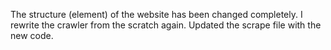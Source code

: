 The structure (element) of the website has been changed completely. I rewrite the crawler from the scratch again.
Updated the scrape file with the new code.

